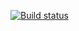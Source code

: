 [![Build status](https://ci.appveyor.com/api/projects/status/05go0jxv1xnpfasb?svg=true)](https://ci.appveyor.com/project/Wansomecorgz/patterns-hw2)
